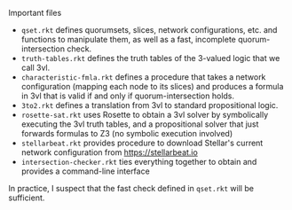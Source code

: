 Important files

* `qset.rkt` defines quorumsets, slices, network configurations, etc. and functions to manipulate them, as well as a fast, incomplete quorum-intersection check.
* `truth-tables.rkt` defines the truth tables of the 3-valued logic that we call 3vl.
* `characteristic-fmla.rkt` defines a procedure that takes a network configuration (mapping each node to its slices) and produces a formula in 3vl that is valid if and only if quorum-intersection holds.
* `3to2.rkt` defines a translation from 3vl to standard propositional logic.
* `rosette-sat.rkt` uses Rosette to obtain a 3vl solver by symbolically executing the 3vl truth tables, and a propositional solver that just forwards formulas to Z3 (no symbolic execution involved)
* `stellarbeat.rkt` provides procedure to download Stellar's current network configuration from https://stellarbeat.io
* `intersection-checker.rkt` ties everything together to obtain and provides a command-line interface

In practice, I suspect that the fast check defined in `qset.rkt` will be sufficient.

